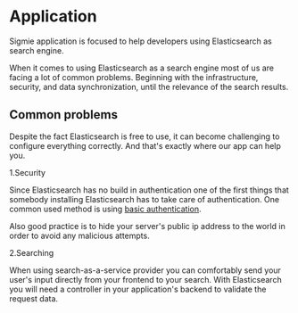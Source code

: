 # Application

Sigmie application is focused to help developers using Elasticsearch as search engine.

When it comes to using Elasticsearch as a search engine most of us are facing a lot of common problems. Beginning with the infrastructure, security, and data synchronization, until the relevance of the search results.

## Common problems

Despite the fact Elasticsearch is free to use, it can become challenging to configure everything correctly. And that's exactly where our app can help you.

1.Security

Since Elasticsearch has no build in authentication one of the first
things that somebody installing Elasticsearch has to take care of
authentication. One common used method is using
[basic authentication](https://en.wikipedia.org/wiki/Basic_access_authentication).

Also good practice is to hide your server's public ip
address to the world in order to avoid any malicious attempts.

2.Searching

When using search-as-a-service provider you can comfortably send your
user's input directly from your frontend to your search. With
Elasticsearch you will need a controller in your application's
backend to validate the request data.